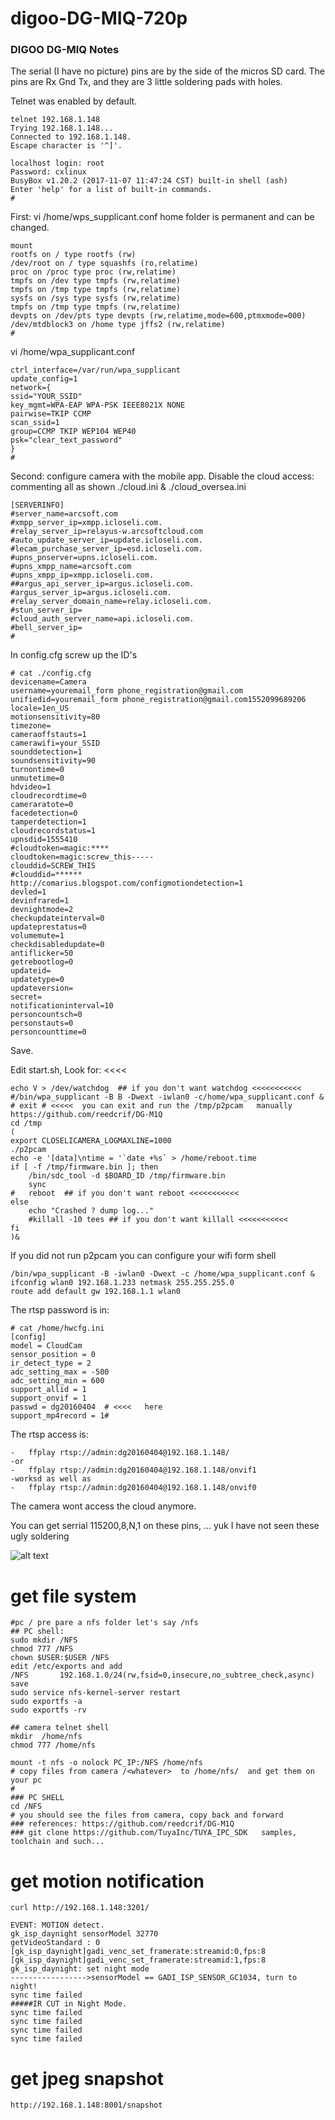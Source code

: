 # digoo-DG-MIQ-720p
### DIGOO DG-MIQ Notes

The serial (I have no picture) pins are by the side of the micros SD card. The pins are Rx Gnd Tx, and they are 3 little soldering pads with holes.

Telnet was enabled by default.
```
telnet 192.168.1.148
Trying 192.168.1.148...
Connected to 192.168.1.148.
Escape character is '^]'.

localhost login: root
Password: cxlinux
BusyBox v1.20.2 (2017-11-07 11:47:24 CST) built-in shell (ash)
Enter 'help' for a list of built-in commands.
# 
```
First: vi /home/wps_supplicant.conf
home folder is permanent and can be changed.
```
mount
rootfs on / type rootfs (rw)
/dev/root on / type squashfs (ro,relatime)
proc on /proc type proc (rw,relatime)
tmpfs on /dev type tmpfs (rw,relatime)
tmpfs on /tmp type tmpfs (rw,relatime)
sysfs on /sys type sysfs (rw,relatime)
tmpfs on /tmp type tmpfs (rw,relatime)
devpts on /dev/pts type devpts (rw,relatime,mode=600,ptmxmode=000)
/dev/mtdblock3 on /home type jffs2 (rw,relatime)
# 

```

vi /home/wpa_supplicant.conf 
```
ctrl_interface=/var/run/wpa_supplicant
update_config=1
network={
ssid="YOUR_SSID"
key_mgmt=WPA-EAP WPA-PSK IEEE8021X NONE
pairwise=TKIP CCMP
scan_ssid=1
group=CCMP TKIP WEP104 WEP40
psk="clear_text_password"
}
# 
```
Second: configure camera with the mobile app.
Disable the cloud access: commenting all as shown
./cloud.ini & ./cloud_oversea.ini
```
[SERVERINFO]
#server_name=arcsoft.com
#xmpp_server_ip=xmpp.icloseli.com.
#relay_server_ip=relayus-w.arcsoftcloud.com
#auto_update_server_ip=update.icloseli.com.
#lecam_purchase_server_ip=esd.icloseli.com.
#upns_pnserver=upns.icloseli.com.
#upns_xmpp_name=arcsoft.com
#upns_xmpp_ip=xmpp.icloseli.com.
##argus_api_server_ip=argus.icloseli.com.
#argus_server_ip=argus.icloseli.com.
#relay_server_domain_name=relay.icloseli.com.
#stun_server_ip=
#cloud_auth_server_name=api.icloseli.com.
#bell_server_ip=
# 
```

In config.cfg screw up the ID's 

```
# cat ./config.cfg
devicename=Camera
username=youremail_form phone_registration@gmail.com
unifiedid=youremail_form phone_registration@gmail.com1552099689206
locale=1en_US
motionsensitivity=80
timezone=
cameraoffstauts=1
camerawifi=your_SSID
sounddetection=1
soundsensitivity=90
turnontime=0
unmutetime=0
hdvideo=1
cloudrecordtime=0
cameraratote=0
facedetection=0
tamperdetection=1
cloudrecordstatus=1
upnsdid=1555410
#cloudtoken=magic:****
cloudtoken=magic:screw_this-----
clouddid=SCREW_THIS
#clouddid=******
http://comarius.blogspot.com/configmotiondetection=1
devled=1
devinfrared=1
devnightmode=2
checkupdateinterval=0
updateprestatus=0
volumemute=1
checkdisabledupdate=0
antiflicker=50
getrebootlog=0
updateid=
updatetype=0
updateversion=
secret=
notificationinterval=10
personcountsch=0
personstauts=0
personcounttime=0
```
Save.

Edit start.sh, Look for: <<<<
```
echo V > /dev/watchdog  ## if you don't want watchdog <<<<<<<<<<<
#/bin/wpa_supplicant -B B -Dwext -iwlan0 -c/home/wpa_supplicant.conf &
# exit # <<<<<  you can exit and run the /tmp/p2pcam   manually
https://github.com/reedcrif/DG-M1Q
cd /tmp
(
export CLOSELICAMERA_LOGMAXLINE=1000
./p2pcam 
echo -e '[data]\ntime = '`date +%s` > /home/reboot.time
if [ -f /tmp/firmware.bin ]; then
    /bin/sdc_tool -d $BOARD_ID /tmp/firmware.bin
    sync
#   reboot  ## if you don't want reboot <<<<<<<<<<<
else
    echo "Crashed ? dump log..."
    #killall -10 tees ## if you don't want killall <<<<<<<<<<<
fi
)&

```

If you did not run p2pcam you can configure your wifi form shell

```
/bin/wpa_supplicant -B -iwlan0 -Dwext -c /home/wpa_supplicant.conf &
ifconfig wlan0 192.168.1.233 netmask 255.255.255.0
route add default gw 192.168.1.1 wlan0

```

The rtsp password is in: 
```
# cat /home/hwcfg.ini 
[config]
model = CloudCam
sensor_position = 0
ir_detect_type = 2
adc_setting_max = -500
adc_setting_min = 600
support_allid = 1
support_onvif = 1
passwd = dg20160404  # <<<<   here
support_mp4record = 1# 

```
The rtsp access is:

    -   ffplay rtsp://admin:dg20160404@192.168.1.148/
    -or
    -   ffplay rtsp://admin:dg20160404@192.168.1.148/onvif1
    -worksd as well as
    -   ffplay rtsp://admin:dg20160404@192.168.1.148/onvif0




The camera wont access the cloud anymore.

You can get serrial 115200,8,N,1 on these pins, ... yuk I have not seen these ugly soldering

![alt text](https://github.com/comarius/digoo-DG-MIQ-720p/blob/master/digoo.png "serial")


# get file system

```
#pc / pre pare a nfs folder let's say /nfs
## PC shell:
sudo mkdir /NFS
chmod 777 /NFS
chown $USER:$USER /NFS
edit /etc/exports and add
/NFS       192.168.1.0/24(rw,fsid=0,insecure,no_subtree_check,async)
save
sudo service nfs-kernel-server restart
sudo exportfs -a
sudo exportfs -rv

## camera telnet shell
mkdir  /home/nfs
chmod 777 /home/nfs

mount -t nfs -o nolock PC_IP:/NFS /home/nfs
# copy files from camera /<whatever>  to /home/nfs/  and get them on your pc
# 
### PC SHELL
cd /NFS
# you should see the files from camera, copy back and forward
### references: https://github.com/reedcrif/DG-M1Q
### git clone https://github.com/TuyaInc/TUYA_IPC_SDK   samples, toolchain and such...
```

# get motion notification

```
curl http://192.168.1.148:3201/

EVENT: MOTION detect.
gk_isp_daynight sensorModel 32770
getVideoStandard : 0
[gk_isp_daynight]gadi_venc_set_framerate:streamid:0,fps:8 
[gk_isp_daynight]gadi_venc_set_framerate:streamid:1,fps:8 
gk_isp_daynight: set night mode
----------------->sensorModel == GADI_ISP_SENSOR_GC1034, turn to night!
sync time failed
#####IR CUT in Night Mode.
sync time failed
sync time failed
sync time failed
sync time failed

```

# get jpeg snapshot

```
http://192.168.1.148:8001/snapshot

```
